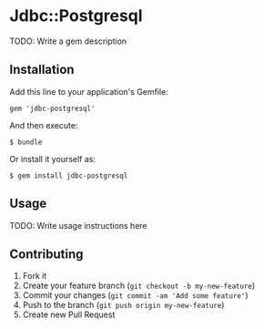 # Jdbc::Postgresql

TODO: Write a gem description

## Installation

Add this line to your application's Gemfile:

    gem 'jdbc-postgresql'

And then execute:

    $ bundle

Or install it yourself as:

    $ gem install jdbc-postgresql

## Usage

TODO: Write usage instructions here

## Contributing

1. Fork it
2. Create your feature branch (`git checkout -b my-new-feature`)
3. Commit your changes (`git commit -am 'Add some feature'`)
4. Push to the branch (`git push origin my-new-feature`)
5. Create new Pull Request
